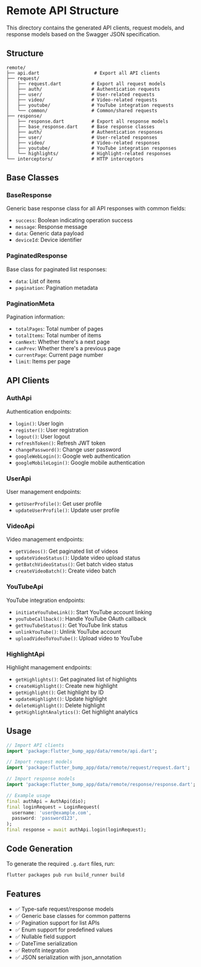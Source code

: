 # Remote API Structure

This directory contains the generated API clients, request models, and response models based on the Swagger JSON specification.

## Structure

```
remote/
├── api.dart                    # Export all API clients
├── request/
│   ├── request.dart           # Export all request models
│   ├── auth/                  # Authentication requests
│   ├── user/                  # User-related requests
│   ├── video/                 # Video-related requests
│   ├── youtube/               # YouTube integration requests
│   └── common/                # Common/shared requests
├── response/
│   ├── response.dart          # Export all response models
│   ├── base_response.dart     # Base response classes
│   ├── auth/                  # Authentication responses
│   ├── user/                  # User-related responses
│   ├── video/                 # Video-related responses
│   ├── youtube/               # YouTube integration responses
│   └── highlights/            # Highlight-related responses
└── interceptors/              # HTTP interceptors
```

## Base Classes

### BaseResponse<T>
Generic base response class for all API responses with common fields:
- `success`: Boolean indicating operation success
- `message`: Response message
- `data`: Generic data payload
- `deviceId`: Device identifier

### PaginatedResponse<T>
Base class for paginated list responses:
- `data`: List of items
- `pagination`: Pagination metadata

### PaginationMeta
Pagination information:
- `totalPages`: Total number of pages
- `totalItems`: Total number of items
- `canNext`: Whether there's a next page
- `canPrev`: Whether there's a previous page
- `currentPage`: Current page number
- `limit`: Items per page

## API Clients

### AuthApi
Authentication endpoints:
- `login()`: User login
- `register()`: User registration
- `logout()`: User logout
- `refreshToken()`: Refresh JWT token
- `changePassword()`: Change user password
- `googleWebLogin()`: Google web authentication
- `googleMobileLogin()`: Google mobile authentication

### UserApi
User management endpoints:
- `getUserProfile()`: Get user profile
- `updateUserProfile()`: Update user profile

### VideoApi
Video management endpoints:
- `getVideos()`: Get paginated list of videos
- `updateVideoStatus()`: Update video upload status
- `getBatchVideoStatus()`: Get batch video status
- `createVideoBatch()`: Create video batch

### YouTubeApi
YouTube integration endpoints:
- `initiateYouTubeLink()`: Start YouTube account linking
- `youTubeCallback()`: Handle YouTube OAuth callback
- `getYouTubeStatus()`: Get YouTube link status
- `unlinkYouTube()`: Unlink YouTube account
- `uploadVideoToYouTube()`: Upload video to YouTube

### HighlightApi
Highlight management endpoints:
- `getHighlights()`: Get paginated list of highlights
- `createHighlight()`: Create new highlight
- `getHighlight()`: Get highlight by ID
- `updateHighlight()`: Update highlight
- `deleteHighlight()`: Delete highlight
- `getHighlightAnalytics()`: Get highlight analytics

## Usage

```dart
// Import API clients
import 'package:flutter_bump_app/data/remote/api.dart';

// Import request models
import 'package:flutter_bump_app/data/remote/request/request.dart';

// Import response models
import 'package:flutter_bump_app/data/remote/response/response.dart';

// Example usage
final authApi = AuthApi(dio);
final loginRequest = LoginRequest(
  username: 'user@example.com',
  password: 'password123',
);
final response = await authApi.login(loginRequest);
```

## Code Generation

To generate the required `.g.dart` files, run:

```bash
flutter packages pub run build_runner build
```

## Features

- ✅ Type-safe request/response models
- ✅ Generic base classes for common patterns
- ✅ Pagination support for list APIs
- ✅ Enum support for predefined values
- ✅ Nullable field support
- ✅ DateTime serialization
- ✅ Retrofit integration
- ✅ JSON serialization with json_annotation
